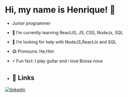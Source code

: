 # Hi, my name is Henrique! 👋

- Junior programmer
- 🌱 I’m currently learning ReactJS, JS, CSS, NodeJs, SQL
- 🤔 I’m looking for help with NodeJS,ReactJs and SQL
- 😄 Pronouns: He,Him
- ⚡ Fun fact: I play guitar and i love Bossa nova

- ## 🔗 Links
[![linkedin](https://img.shields.io/badge/linkedin-0A66C2?style=for-the-badge&logo=linkedin&logoColor=white)](https://www.linkedin.com/in/henrique-cardoso-de-oliveira-418302269/)


